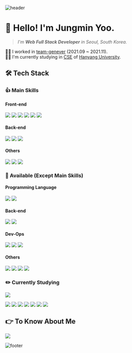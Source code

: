 ![header](https://capsule-render.vercel.app/api?type=waving&color=gradient&customColorList=6&height=200&section=header&text=Jungmin%20Yoo&fontSize=70)

# 👋 Hello! I'm Jungmin Yoo.

> _I'm **Web Full Stack Developer** in Seoul, South Korea._

🧑‍💻 I worked in [team-genever](https://github.com/team-genever) (2021.09 ~ 2021.11).  
🧑‍🎓 I'm currently studying in [CSE](http://cs.hanyang.ac.kr/?rsMobile=false) of [Hanyang University](https://www.hanyang.ac.kr/).

## 🛠 Tech Stack

### 👍 Main Skills

#### **Front-end**

<img src="https://img.shields.io/badge/HTML5-E34F26?style=flat-square&logo=HTML5&logoColor=white"/> <img src="https://img.shields.io/badge/CSS3-1572B6?style=flat-square&logo=CSS3&logoColor=white"/> <img src="https://img.shields.io/badge/JavaScript-F7DF1E?style=flat-square&logo=Javascript&logoColor=black"/> <img src="https://img.shields.io/badge/Sass-CC6699?style=flat-square&logo=Sass&logoColor=white"/> <img src="https://img.shields.io/badge/Pug-A86454?style=flat-square&logo=pug&logoColor=white"/> <img src="https://img.shields.io/badge/React.js-61DAFB?style=flat-square&logo=React&logoColor=black"/>

#### **Back-end**

<img src="https://img.shields.io/badge/Node.js-339933?style=flat-square&logo=Node.js&logoColor=white"/> <img src="https://img.shields.io/badge/Express-000000?style=flat-square&logo=express&logoColor=white"/> <img src="https://img.shields.io/badge/MongoDB-47A248?style=flat-square&logo=MongoDB&logoColor=white"/>

#### **Others**

<img src="https://img.shields.io/badge/Git-F05032?style=flat-square&logo=git&logoColor=white"/> <img src="https://img.shields.io/badge/GitHub-181717?style=flat-square&logo=github&logoColor=white"/> <img src="https://img.shields.io/badge/VSCode-007ACC?style=flat-square&logo=visualstudiocode&logoColor=white"/>

### 👊 Available (Except Main Skills)

#### **Programming Language**

<img src="https://img.shields.io/badge/C-A8B9CC?style=flat-square&logo=C&logoColor=black"/> <img src="https://img.shields.io/badge/Python-3776AB?style=flat-square&logo=python&logoColor=white"/>

#### **Back-end**

<img src="https://img.shields.io/badge/Socket.io-010101?style=flat-square&logo=socket.io&logoColor=white"/> <img src="https://img.shields.io/badge/WebRTC-333333?style=flat-square&logo=webrtc&logoColor=white"/>

#### **Dev-Ops**

<img src="https://img.shields.io/badge/Heroku-430098?style=flat-square&logo=heroku&logoColor=white"/> <img src="https://img.shields.io/badge/Netlify-00C7B7?style=flat-square&logo=netlify&logoColor=black"/> <img src="https://img.shields.io/badge/Amazon%20S3-569A31?style=flat-square&logo=amazons3&logoColor=black"/>

#### **Others**

<img src="https://img.shields.io/badge/Adobe%20Premiere%20Pro-9999FF?style=flat-square&logo=adobepremierepro&logoColor=black"/> <img src="https://img.shields.io/badge/Adobe%20After%20Effects-9999FF?style=flat-square&logo=adobeaftereffects&logoColor=black"/> <img src="https://img.shields.io/badge/Adobe%20Illustrator-FF9A00?style=flat-square&logo=adobeillustrator&logoColor=black"/> <img src="https://img.shields.io/badge/Adobe%20XD-FF61F6?style=flat-square&logo=adobexd&logoColor=black"/>

### ✏️ Currently Studying

<a href="https://github.com/yoojm4718"><img src="https://img.shields.io/badge/Studying%20Github%20Account-181717?style=flat-square&logo=github&logoColor=white"/>
</a>

<img src="https://img.shields.io/badge/TypeScript-3178C6?style=flat-square&logo=typescript&logoColor=white"/> <img src="https://img.shields.io/badge/JAVA-007396?style=flat-square&logo=java&logoColor=white"/> <img src="https://img.shields.io/badge/C%2B%2B-00599C?style=flat-square&logo=C%2B%2B&logoColor=white"/> <img src="https://img.shields.io/badge/GraphQL-E10098?style=flat-square&logo=graphql&logoColor=white"/> <img src="https://img.shields.io/badge/Firebase-FFCA28?style=flat-square&logo=firebase&logoColor=black"/> <img src="https://img.shields.io/badge/NextJS-000000?style=flat-square&logo=next.js&logoColor=white"/> <img src="https://img.shields.io/badge/React%20Native-61DAFB?style=flat-square&logo=React&logoColor=black"/>

## 👉 To Know About Me

<a href="https://www.instagram.com/dev_yoo0918/"><img src="https://img.shields.io/badge/Instagram-E4405F?style=flat-square&logo=instagram&logoColor=white"/>
</a>

![footer](https://capsule-render.vercel.app/api?type=waving&color=gradient&customColorList=6&height=150&section=footer&fontSize=70)
